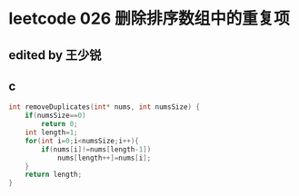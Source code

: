 # leetcode 026 删除排序数组中的重复项
## edited by 王少锐
## c


```c
int removeDuplicates(int* nums, int numsSize) {
    if(numsSize==0)
        return 0;
    int length=1;
    for(int i=0;i<numsSize;i++){
        if(nums[i]!=nums[length-1])
            nums[length++]=nums[i];
    }
    return length;
}

```

